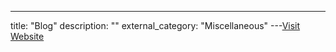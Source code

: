 ---
title: "Blog"
description: ""
external_category: "Miscellaneous"
---[Visit Website](http://blog.7-a.org/search/label/OWTF)

